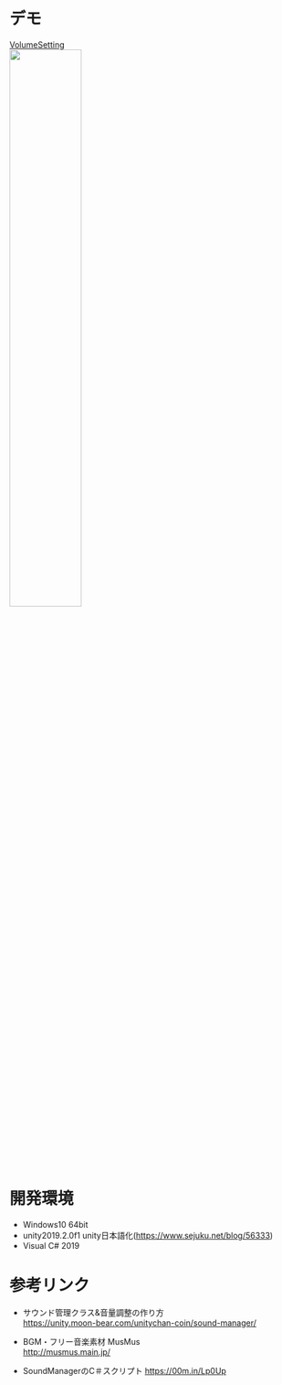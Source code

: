 
# デモ
[VolumeSetting](https://little-hoge.github.io/VolumeSetting/)  
[<img src="https://user-images.githubusercontent.com/3638785/98488907-01180e00-226f-11eb-8487-8666e6f30d86.gif" width=50%>](https://little-hoge.github.io/VolumeSetting/)

# 開発環境
- Windows10 64bit
- unity2019.2.0f1  unity日本語化(https://www.sejuku.net/blog/56333)
- Visual C# 2019

# 参考リンク
- サウンド管理クラス&音量調整の作り方   
https://unity.moon-bear.com/unitychan-coin/sound-manager/

- BGM・フリー音楽素材 MusMus  
http://musmus.main.jp/

- SoundManagerのC＃スクリプト
https://00m.in/Lp0Up
